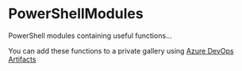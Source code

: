 # PowerShellModules
PowerShell modules containing useful functions...

You can add these functions to a private gallery using [Azure DevOps Artifacts](https://docs.microsoft.com/en-us/azure/devops/artifacts/tutorials/private-powershell-library?view=azure-devops#connecting-to-the-feed-as-a-powershell-repo)
